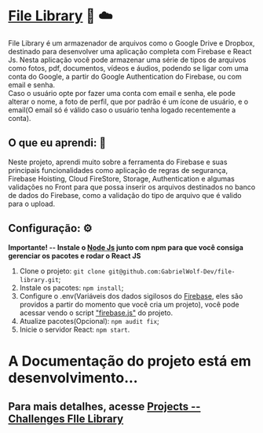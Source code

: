 # [File Library](https://file-library-428bb.web.app/) 📁 ☁️
File Library é um armazenador de arquivos como o Google Drive e Dropbox, destinado para desenvolver uma aplicação completa com Firebase e React Js.
Nesta aplicação você pode armazenar uma série de tipos de arquivos como fotos, pdf, documentos, vídeos e áudios, podendo se ligar com uma conta do Google, a partir do Google Authentication do Firebase, ou com email e senha.
<br>
Caso o usuário opte por fazer uma conta com email e senha, ele pode alterar o nome, a foto de perfil, que por padrão é um ícone de usuário, e o email(O email só é válido caso o usuário tenha logado recentemente a conta).


## O que eu aprendi: 📖
Neste projeto, aprendi muito sobre a ferramenta do Firebase e suas principais funcionalidades como aplicação de regras de segurança, Firebase Hoisting, Cloud FireStore, Storage, Authentication e algumas validações no Front para que possa inserir os arquivos destinados no banco de dados do Firebase, como a validação do tipo de arquivo que é valido para o upload.

## Configuração: ⚙️

**Importante! -- Instale o [Node Js](https://nodejs.org/en/) junto com npm para que você consiga gerenciar os pacotes e rodar o React JS**
1. Clone o projeto: ``` git clone git@github.com:GabrielWolf-Dev/file-library.git ```;
2. Instale os pacotes: ``` npm install ```;
3. Configure o .env(Variáveis dos dados sigilosos do [Firebase](https://firebase.google.com/), eles são providos a partir do momento que você cria um projeto), você pode acessar vendo o script ["firebase.js"](https://github.com/GabrielWolf-Dev/file-library/blob/main/src/firebase.js) do projeto.
4. Atualize pacotes(Opcional): ``` npm audit fix ```;
5. Inicie o servidor React: ``` npm start ```.


# A Documentação do projeto está em desenvolvimento...
## Para mais detalhes, acesse [Projects -- Challenges FIle Library](https://github.com/GabrielWolf-Dev/file-library/projects/1)